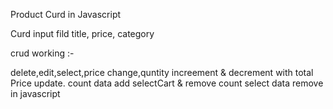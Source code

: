 Product Curd in Javascript

Curd input fild title, price, category

crud working :- 

delete,edit,select,price change,quntity increement & decrement with total Price update.
count data add selectCart & remove count select data remove in javascript
